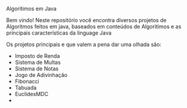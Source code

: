 Algoritimos em Java

Bem vindo!
Neste repositório você encontra diversos projetos de Algoritmos feitos em java, baseados em conteúdos de Algoritimos e as principais características da linguage Java

Os projetos principais e que valem a pena dar uma olhada são:
- Imposto de Renda
- Sistema de Multas
- Sistema de Notas
- Jogo de Adivinhação
- Fibonacci
- Tabuada
- EuclidesMDC
- 
